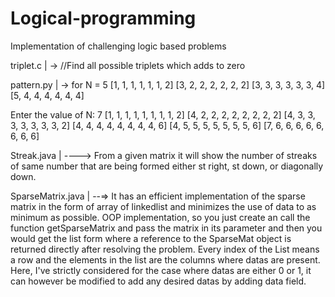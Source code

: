 # Logical-programming
Implementation of challenging logic based problems

triplet.c | ->  //Find all possible triplets which adds to zero

pattern.py | -> 
for N = 5
[1, 1, 1, 1, 1, 1, 2]
[3, 2, 2, 2, 2, 2, 2]
[3, 3, 3, 3, 3, 3, 4]
[5, 4, 4, 4, 4, 4, 4]

Enter the value of N: 7
[1, 1, 1, 1, 1, 1, 1, 1, 2]
[4, 2, 2, 2, 2, 2, 2, 2, 2]
[4, 3, 3, 3, 3, 3, 3, 3, 2]
[4, 4, 4, 4, 4, 4, 4, 4, 6]
[4, 5, 5, 5, 5, 5, 5, 5, 6]
[7, 6, 6, 6, 6, 6, 6, 6, 6]


Streak.java | ---->   From a given matrix it will show the number of streaks of same number that are being formed either st right, st down, or diagonally down.


SparseMatrix.java | --=>  It has an efficient implementation of the sparse matrix in the form of array of linkedlist
and minimizes the use of data to as minimum as possible. OOP implementation, so you just create an call the function 
getSparseMatrix and pass the matrix in its parameter and then you would get the list form where a reference to the SparseMat
object is returned directly after resolving the problem.
Every index of the List means a row and the elements in the list are the columns where datas are present.
Here, I've strictly considered for the case where datas are either 0 or 1, it can however be modified to add any desired datas
by adding data field.

